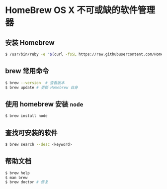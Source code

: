 # HomeBrew OS X 不可或缺的软件管理器
## 安装 Homebrew
```sh
$ /usr/bin/ruby -e "$(curl -fsSL https://raw.githubusercontent.com/Homebrew/install/master/install)"
```
## brew 常用命令
```sh
$ brew --version  # 查看版本
$ brew update # 更新 Homebrew 自身

```

## 使用 homebrew 安装 `node`
```sh
$ brew install node
```
## 查找可安装的软件
```sh
$ brew search --desc <keyword>
```

## 帮助文档
```sh
$ brew help
$ man brew 
$ brew doctor # 修复
```

